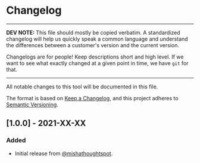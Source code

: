 # Changelog

---

**DEV NOTE:**
This file should mostly be copied verbatim. A standardized changelog will help us
quickly speak a common language and understand the differences between a customer's
version and the current version.

Changelogs are for people! Keep descriptions short and high level. If we want to see
what exactly changed at a given point in time, we have `git` for that.

---

All notable changes to this tool will be documented in this file.

The format is based on [Keep a Changelog][keep-a-changelog], and this project adheres
to [Semantic Versioning][semver].

## [1.0.0] - 2021-XX-XX

### Added
- Initial release from [@mishathoughtspot][contrib-misha].


[keep-a-changelog]: https://keepachangelog.com/en/1.0.0/
[semver]: https://semver.org/spec/v2.0.0.html
[contrib-misha]: https://github.com/MishaThoughtSpot

